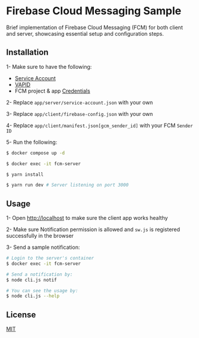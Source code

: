 # Firebase Cloud Messaging Sample

Brief implementation of Firebase Cloud Messaging (FCM) for both client and server, showcasing essential setup and configuration steps.

## Installation

1- Make sure to have the following:

- [Service Account](https://firebase.google.com/docs/cloud-messaging/auth-server#provide-credentials-manually)
- [VAPID](https://firebase.google.com/docs/cloud-messaging/js/client#configure_web_credentials_with)
- FCM project & app [Credentials](https://firebase.google.com/docs/web/setup#create-firebase-project-and-app)

2- Replace `app/server/service-account.json` with your own

3- Replace `app/client/firebase-config.json` with your own

4- Replace `app/client/manifest.json[gcm_sender_id]` with your FCM `Sender ID`

5- Run the following:

```bash
$ docker compose up -d

$ docker exec -it fcm-server

$ yarn install

$ yarn run dev # Server listening on port 3000
```

## Usage

1- Open [http://localhost](http://localhost) to make sure the client app works healthy

2- Make sure Notification permission is allowed and `sw.js` is registered successfully in the browser

3- Send a sample notification:

```bash
# Login to the server's container
$ docker exec -it fcm-server

# Send a notification by:
$ node cli.js notif

# You can see the usage by:
$ node cli.js --help
```

## License

[MIT](https://choosealicense.com/licenses/mit/)
